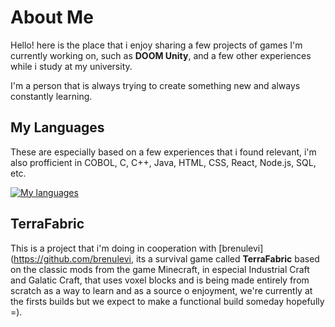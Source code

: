 # About Me
Hello! here is the place that i enjoy sharing a few projects of games I'm currently working on, such as **DOOM Unity**, and a few other experiences while i study at my university.

I'm a person that is always trying to create something new and always constantly learning.

## My Languages

These are especially based on a few experiences that i found relevant, i'm also profficient in COBOL, C, C++, Java, HTML, CSS, React, Node.js, SQL, etc.

[![My languages](https://github-readme-stats.vercel.app/api/top-langs/?username=Dalla-Rosa&layout=compact&theme=vue&hide=shaderlab,hlsl&langs_count=7)](https://github.com/Dalla-Rosa?tab=repositories)

## TerraFabric

This is a project that i'm doing in cooperation with [brenulevi](https://github.com/brenulevi, its a survival game called **TerraFabric** based on the classic mods from the game Minecraft, in especial Industrial Craft and Galatic Craft, that uses voxel blocks and is being made entirely from scratch as a way to learn and as a source o enjoyment, we're currently at the firsts builds but we expect to make a functional build someday hopefully =).
